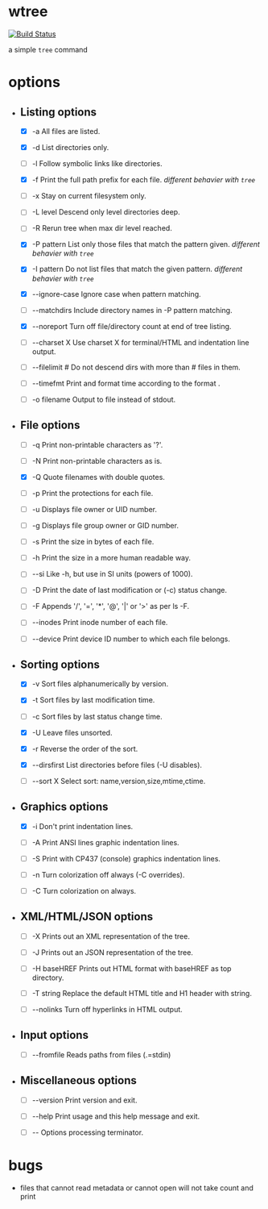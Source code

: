 # wtree
[![Build Status](https://travis-ci.com/waynexia/wtree.svg?token=NgxPfMcELg2LiMt86zCA&branch=master)](https://travis-ci.com/waynexia/wtree)

a simple `tree` command

# options
- ## Listing options
  - [x] -a            All files are listed.

  - [x] -d            List directories only.

  - [ ] -l            Follow symbolic links like directories.

  - [x] -f            Print the full path prefix for each file. *different behavier with `tree`*

  - [ ] -x            Stay on current filesystem only.

  - [ ] -L level      Descend only level directories deep.

  - [ ] -R            Rerun tree when max dir level reached.

  - [x] -P pattern    List only those files that match the pattern given. *different behavier with `tree`*

  - [x] -I pattern    Do not list files that match the given pattern. *different behavier with `tree`*

  - [x] --ignore-case Ignore case when pattern matching.

  - [ ] --matchdirs   Include directory names in -P pattern matching.

  - [x] --noreport    Turn off file/directory count at end of tree listing.

  - [ ] --charset X   Use charset X for terminal/HTML and indentation line output.

  - [ ] --filelimit # Do not descend dirs with more than # files in them.

  - [ ] --timefmt <f> Print and format time according to the format <f>.

  - [ ] -o filename   Output to file instead of stdout.

- ## File options
  - [ ] -q            Print non-printable characters as '?'.

  - [ ] -N            Print non-printable characters as is.

  - [x] -Q            Quote filenames with double quotes.

  - [ ] -p            Print the protections for each file.

  - [ ] -u            Displays file owner or UID number.

  - [ ] -g            Displays file group owner or GID number.

  - [ ] -s            Print the size in bytes of each file.

  - [ ] -h            Print the size in a more human readable way.

  - [ ] --si          Like -h, but use in SI units (powers of 1000).

  - [ ] -D            Print the date of last modification or (-c) status change.

  - [ ] -F            Appends '/', '=', '*', '@', '|' or '>' as per ls -F.

  - [ ] --inodes      Print inode number of each file.

  - [ ] --device      Print device ID number to which each file belongs.

- ## Sorting options
  - [x] -v            Sort files alphanumerically by version.

  - [x] -t            Sort files by last modification time.

  - [ ] -c            Sort files by last status change time.

  - [x] -U            Leave files unsorted.

  - [x] -r            Reverse the order of the sort.

  - [x] --dirsfirst   List directories before files (-U disables).

  - [ ] --sort X      Select sort: name,version,size,mtime,ctime.

- ## Graphics options
  - [x] -i            Don't print indentation lines.

  - [ ] -A            Print ANSI lines graphic indentation lines.

  - [ ] -S            Print with CP437 (console) graphics indentation lines.

  - [ ] -n            Turn colorization off always (-C overrides).

  - [ ] -C            Turn colorization on always.

- ## XML/HTML/JSON options
  - [ ] -X            Prints out an XML representation of the tree.

  - [ ] -J            Prints out an JSON representation of the tree.

  - [ ] -H baseHREF   Prints out HTML format with baseHREF as top directory.

  - [ ] -T string     Replace the default HTML title and H1 header with string.

  - [ ] --nolinks     Turn off hyperlinks in HTML output.

- ## Input options
  - [ ] --fromfile    Reads paths from files (.=stdin)

- ## Miscellaneous options
  - [ ] --version     Print version and exit.

  - [ ] --help        Print usage and this help message and exit.

  - [ ] --            Options processing terminator.

# bugs
- files that cannot read metadata or cannot open will not take count and print
